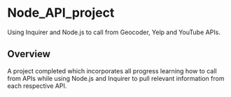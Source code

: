 # Node_API_project
Using Inquirer and Node.js to call from Geocoder, Yelp and YouTube APIs. 

## Overview 
A project completed which incorporates all progress learning how to call from APIs while using Node.js and Inquirer to pull relevant information from each respective API. 
